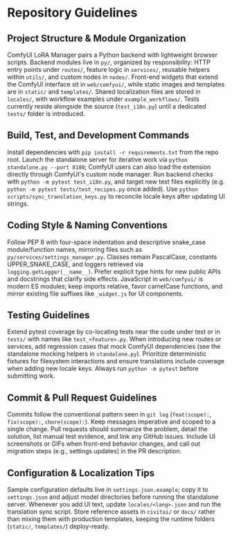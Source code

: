 ﻿# Repository Guidelines

## Project Structure & Module Organization
ComfyUI LoRA Manager pairs a Python backend with lightweight browser scripts. Backend modules live in `py/`, organized by responsibility: HTTP entry points under `routes/`, feature logic in `services/`, reusable helpers within `utils/`, and custom nodes in `nodes/`. Front-end widgets that extend the ComfyUI interface sit in `web/comfyui/`, while static images and templates are in `static/` and `templates/`. Shared localization files are stored in `locales/`, with workflow examples under `example_workflows/`. Tests currently reside alongside the source (`test_i18n.py`) until a dedicated `tests/` folder is introduced.

## Build, Test, and Development Commands
Install dependencies with `pip install -r requirements.txt` from the repo root. Launch the standalone server for iterative work via `python standalone.py --port 8188`; ComfyUI users can also load the extension directly through ComfyUI's custom node manager. Run backend checks with `python -m pytest test_i18n.py`, and target new test files explicitly (e.g. `python -m pytest tests/test_recipes.py` once added). Use `python scripts/sync_translation_keys.py` to reconcile locale keys after updating UI strings.

## Coding Style & Naming Conventions
Follow PEP 8 with four-space indentation and descriptive snake_case module/function names, mirroring files such as `py/services/settings_manager.py`. Classes remain PascalCase, constants UPPER_SNAKE_CASE, and loggers retrieved via `logging.getLogger(__name__)`. Prefer explicit type hints for new public APIs and docstrings that clarify side effects. JavaScript in `web/comfyui/` is modern ES modules; keep imports relative, favor camelCase functions, and mirror existing file suffixes like `_widget.js` for UI components.

## Testing Guidelines
Extend pytest coverage by co-locating tests near the code under test or in `tests/` with names like `test_<feature>.py`. When introducing new routes or services, add regression cases that mock ComfyUI dependencies (see the standalone mocking helpers in `standalone.py`). Prioritize deterministic fixtures for filesystem interactions and ensure translations include coverage when adding new locale keys. Always run `python -m pytest` before submitting work.

## Commit & Pull Request Guidelines
Commits follow the conventional pattern seen in `git log` (`feat(scope):`, `fix(scope):`, `chore(scope):`). Keep messages imperative and scoped to a single change. Pull requests should summarize the problem, detail the solution, list manual test evidence, and link any GitHub issues. Include UI screenshots or GIFs when front-end behavior changes, and call out migration steps (e.g., settings updates) in the PR description.

## Configuration & Localization Tips
Sample configuration defaults live in `settings.json.example`; copy it to `settings.json` and adjust model directories before running the standalone server. Whenever you add UI text, update `locales/<lang>.json` and run the translation sync script. Store reference assets in `civitai/` or `docs/` rather than mixing them with production templates, keeping the runtime folders (`static/`, `templates/`) deploy-ready.
